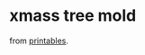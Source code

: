 # xmass tree mold

from [printables](https://www.printables.com/model/167321-mold-christmastree-soapwax).
